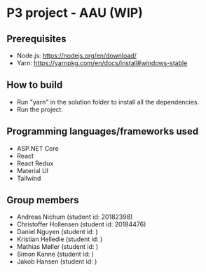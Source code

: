 # P3 project - AAU (WIP)

## Prerequisites
 - Node.js: https://nodejs.org/en/download/ 
 - Yarn: https://yarnpkg.com/en/docs/install#windows-stable

## How to build
 - Run "yarn" in the solution folder to install all the dependencies.
 - Run the project.

## Programming languages/frameworks used
- ASP.NET Core
- React
- React Redux
- Material UI
- Tailwind

## Group members
- Andreas Nichum        (student id: 20182398)
- Christoffer Hollensen (student id: 20184476)
- Daniel Nguyen         (student id: )
- Kristian Helledie     (student id: )
- Mathias Møller        (student id: )
- Simon Kanne           (student id: )
- Jakob Hansen          (student id: )
